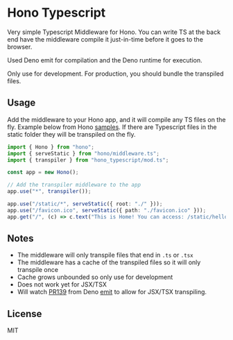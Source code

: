# Hono Typescript

Very simple Typescript Middleware for Hono. You can write TS at the back end
have the middleware compile it just-in-time before it goes to the browser.

Used Deno emit for compilation and the Deno runtime for execution.

Only use for development. For production, you should bundle the transpiled
files.

## Usage

Add the middleware to your Hono app, and it will compile any TS files on the
fly. Example below from Hono
[samples](https://github.com/honojs/examples/blob/main/serve-static/src/index.ts).
If there are Typescript files in the static folder they will be transpiled on
the fly.

```typescript
import { Hono } from "hono";
import { serveStatic } from "hono/middleware.ts";
import { transpiler } from "hono_typescript/mod.ts";

const app = new Hono();

// Add the transpiler middleware to the app
app.use("*", transpiler());

app.use("/static/*", serveStatic({ root: "./" }));
app.use("/favicon.ico", serveStatic({ path: "./favicon.ico" }));
app.get("/", (c) => c.text("This is Home! You can access: /static/hello.txt"));
```

## Notes

- The middleware will only transpile files that end in `.ts` or `.tsx`
- The middleware has a cache of the transpiled files so it will only transpile
  once
- Cache grows unbounded so only use for development
- Does not work yet for JSX/TSX
- Will watch [PR139](https://github.com/denoland/deno_emit/pull/139) from Deno
  [emit](https://github.com/denoland/deno_emit) to allow for JSX/TSX
  transpiling.

## License

MIT

